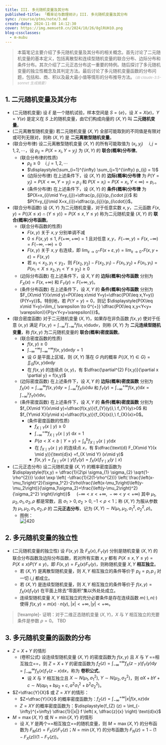 ```yaml
---
title: III. 多元随机变量及其分布
published-title: 「概率论与数理统计」III. 多元随机变量及其分布
sync: /course/ptms/note/3.md
create-date: 2024-11-08 14:12:30
cover: https://img.memset0.cn/2024/10/26/8glRUH1O.png
blog-cssclasses:
  - m-mubu
---
```


> 本篇笔记主要介绍了多元随机变量及其分布的相关概念。首先讨论了二元随机变量的基本定义，包括离散型和连续型随机变量的联合分布、边际分布和条件分布。其次介绍了二元正态分布这一重要的特例。随后探讨了多元随机变量的独立性概念及其判定方法。最后讨论了多元随机变量函数的分布问题，包括和、商、积以及最大最小值等情形的分布推导方法。<small style="font-style: italic; opacity: 0.5">（由 claude-3.5-sonnet 生成摘要）</small>

<!-- more -->

## 1. 二元随机变量及其分布

- <span class="m-definition">(二元随机变量)</span> 设 $E$ 是一个随机试验，样本空间是 $S = \{e\}$，设 $X = X(e)$，$Y = Y(e)$ 是定义在 $S$ 上的随机变量，由它们构成向量的 $(X,Y)$ 叫 **二元随机变量**。
- <span class="m-definition">(二元离散型随机变量)</span> 若二元随机变量 $(X,Y)$ 全部可能取到的不同值是有限对或可列无限对，则称 $(X,Y)$ 是 **二元离散型随机变量**。
- <span class="m-definition">(联合分布律)</span> 设二元离散型随机变量 $(X,Y)$ 的所有可能取值为 $(x_{i},y_{j})\,\quad i,j=1,2,\cdots$，设 $p_{ij} = P(X=x_{i},Y=y_{j})$ 为 $(X,Y)$ 的 **联合(概率)分布律**。
  - <span class="m-proposition">(联合分布律的性质)</span>
    - $p_{ij} \geq 0\quad i,j=1,2,\cdots$
    - $\displaystyle{\sum_{i=1}^{\infty} \sum_{j=1}^{\infty} p_{ij} = 1}$
    - <span class="m-definition">(边际分布律)</span> 在上述条件下，设 $(X,Y)$ 的 **边际(概率)分布律** 为 $P(Y=y_{j})=P(X<\infty,Y=y_{j})=p_{\cdot j}$ 和 $P(X=x_{i})=P(X=x_{i},Y<\infty) = p_{i\cdot}$。
    - <span class="m-definition">(条件分布律)</span> 在上述条件下，设 $(X,Y)$ 的 **条件(概率)分布律** 为 $P(X=x_{i}\mid Y=y_{j})=\dfrac{p_{ij}}{p_{\cdot j}}$ 和 $P(Y=y_{j}\mid X=x_{i})=\dfrac{p_{ij}}{p_{i\cdot}}$。
- <span class="m-definition">(联合分布函数)</span> 设 $(X,Y)$ 为二元随机变量，对于任意实数 $x,y$，二元函数 $F(x,y)=P\{ (X\leq x) \cap (Y\leq y) \}=P(X\leq x,Y\leq y)$ 称为二元随机变量 $(X,Y)$ 的 **联合(概率)分布函数**。
  - <span class="m-proposition">(联合分布函数的性质)</span>
    - $F(x,y)$ 关于 $x,y$ 分别单调不减
    - $0\leq F(x,y)\leq 1,\ F(+\infty,+\infty)=1$ 且对任意 $x,y$，$F(-\infty,y)=F(x,-\infty)=F(-\infty,-\infty)=0$
    - $F(x,y)$ 关于 $x,y$ 右连续，即 $\displaystyle{\lim_{ \varepsilon \to 0^{+} } F(x+\varepsilon,y) = \lim_{ \varepsilon \to 0^{+} } F(x,y+\varepsilon)=F(x,y)}$
    - 若 $x_{1}<x_{2},y_{1}<y_{2}$，则 $F(x_{2},y_{2})-F(x_{2},y_{1})-F(x_{1},y_{2})+F(x_{1},y_{1})= P(x_{1}<X\leq x_{2},y_{1}<Y\leq y_{2}) \geq 0$
  - <span class="m-definition">(边际分布函数)</span> 在上述条件下，设 $X,Y$ 的 **边际(概率)分布函数** 分别为 $F_{X}(x) = F(x,+\infty)$ 和 $F_{Y}(y) = F(+\infty,y)$。
  - <span class="m-definition">(条件分布函数)</span> 在上述条件下，设 $X,Y$ 的 **条件(概率)分布函数** 分别为 $F_{X\mid Y}(x\mid y)=P(X\leq x\mid Y=y)=\dfrac{P(X\leq x,Y=y)}{P(Y=y)}$。特别地，若 $P(Y=y)=0$，则记 $\displaystyle{P(X\leq x\mid Y=y)=\lim_{ \varepsilon \to 0^{+}} \dfrac{P(X\leq x,y<Y<y+ \varepsilon)}{P(y<Y<y+\varepsilon)}}$。
- <span class="m-definition">(联合密度函数)</span> 对于二元随机变量 $(X,Y)$，如果存在非负函数 $f(x,y)$ 使对于任意 $(x,y)$ 满足 $\displaystyle{F(x,y)=\int_{-\infty}^{y}\int_{-\infty}^{x} f(u,v) \text{d}u\text{d}v}$，则称 $(X,Y)$ 为 **二元连续型随机变量**，称 $f(x,y)$ 为二元随机变量的 **联合(概率)密度函数**。
  - <span class="m-proposition">(联合密度函数的性质)</span>
    - $f(x,y) \geq 0$
    - $\displaystyle{\int_{-\infty}^{+\infty} \int_{-\infty}^{+\infty} f(x,y) \text{d} x \text{d}y = 1}$
    - 设 $G$ 是平面上区域，则 $(X,Y)$ 落在 $G$ 内的概率 $\displaystyle{P\{ (X,Y) \in G \} = \iint_{G} f(x,y) \text{d}x\text{d}y}$
    - 在 $f(x,y)$ 的连续点 $(x,y)$，有 $\dfrac{\partial^{2} F(x,y)}{\partial x \partial y} = f(x,y)$
  - <span class="m-definition">(边际密度函数)</span> 在上述条件下，设 $X,Y$ 的 **边际(概率)密度函数** 分别为 $\displaystyle{f_{X} (x) = \int_{-\infty}^{\infty} f(x,y) \text{d}y=\int_{-\infty}^{x} f_{X} (u) \text{d}u}$ 和 $f_{Y} (y) = \displaystyle{\int_{-\infty}^{+\infty} f(x,y) \text{d} x=\int_{-\infty}^{y} f_{Y} (v)\text{d}v}$。
  - <span class="m-definition">(条件密度函数)</span> 在上述条件下，设 $X,Y$ 的 **条件(概率)密度函数** 分别为 $f_{X\mid Y}(x\mid y)=\dfrac{f(x,y)}{f_{Y}(y)},\ f_{Y}(y)>0$ 和 $f_{Y\mid X}(y\mid x)=\dfrac{f(x,y)}{f_{X}(x)},\ f_{X}(x)>0$。
    - <span class="m-proposition">(条件密度函数的性质)</span>
      - $f_{X\mid Y} (x\mid y)\geq0$
      - $\displaystyle{\int_{-\infty}^{+\infty} f_{X\mid Y} (x \mid y) \text{ d}x = 1}$
      - $P\{a<X<b \mid Y=y\} = \displaystyle{ \int_{a}^{b} f_{X\mid Y} (x\mid y)\text{d}x }$
      - 在 $f_{X \mid Y} (x\mid y)$ 的连续点 $x$，有 $\dfrac{\text{d} F_{X\mid Y}(x \mid y)}{\text{d}x} =f_{X \mid Y} (x\mid y)$
      - $f(x,y) = f_{X\mid Y}(x \mid y) f_{Y} (y) = f_{X}(x) f_{Y\mid X} (y \mid x)$
- <span class="m-definition">(二元正态分布)</span> 设二元随机变量 $(X,Y)$ 的概率密度函数为 $\displaystyle{f(x,y) = \dfrac{1}{2\pi \sigma_{1} \sigma_{2} \sqrt{1-\rho^{2}}} \cdot \exp \left( -\dfrac{1}{2(1-\rho^{2})}  \left( \frac{\left(x-\mu_1\right)^2}{\sigma_1^2}-2\rho\frac{\left(x-\mu_1\right)\left(y-\mu_2\right)}{\sigma_1\sigma_2}+\frac{\left(y-\mu_2\right)^2}{\sigma_2^2} \right)\right)}$ $\quad (-\infty<x<+\infty,\ -\infty<y<+\infty)$ 其中 $\mu_{1},\mu_{2},\sigma_{1},\sigma_{2},\rho$ 都是常数，且 $\sigma_{1}>0,\sigma_{2}>0,-1<\rho<1$；称 $(X,Y)$ 为服从参数为 $\mu_{1},\mu_{2},\sigma_{1},\sigma_{2},\rho$ 的 **二元正态分布**，记为 $(X,Y) \sim N(\mu_{1},\mu_{2},\sigma_{1}^{2},\sigma_{2}^{2},\rho )$。
  - 图例：  
     ![|420](https://img.memset0.cn/2024/12/04/92IynnLw.png)

## 2. 多元随机变量的独立性

- <span class="m-definition">(二元随机变量的独立性)</span> 设 $F(x,y)$ 及 $F_{X}(x),F_{Y}(y)$ 分别是随机变量 $(X,Y)$ 的联合分布函数及边际分布函数，若对所有实数 $x,y$ 都有 $P(X\leq x,Y\leq y)=P(X\leq x)P(Y\leq y)$，即 $F(x,y)=F_{X}(x)F_{Y}(y)$，则称随机变量 $X,Y$ **相互独立**。
  - 若 $(X,Y)$ 是离散型随机变量，则 $X,Y$ 相互独立的条件等价于 $p_{ij}=p_{i\cdot}p_{\cdot j}$ 对一切 $i,j$ 都成立。
  - 若 $(X,Y)$ 是连续型随机变量，则 $X,Y$ 相互独立的条件等价于 $f(x,y)=f_{X}(x)f_{Y}(y)$ 在平面上除去“零面积”集以外处处成立。
  - <span class="m-theorem"></span> 连续型随机变量 $X,Y$ 相互独立的充分必要条件是存在连续函数 $m(\cdot),n(\cdot)$ 使得 $f(x,y)=m(x)\cdot n(y),\ |x|<+\infty,|y|<+\infty$。

> [!example]- 证明：对于二维正态随机变量 $(X,Y)$，$X$ 与 $Y$ 相互独立的充要条件是参数 $\rho=0$。
> TBD

## 3. 多元随机变量的函数的分布

- $Z=X+Y$ 的情形
  - <span class="m-definition">(卷积公式)</span> 设连续型随机变量 $(X,Y)$ 的密度函数为 $f(x,y)$ 且 $X$ 与 $Y$ ==相互独立==，则 $Z=X+Y$ 的密度函数为 $\displaystyle{f_{Z}(z)=\int_{-\infty}^{+\infty} f_{X}(z-y)f_{Y}(y) \text{d}y=\int_{-\infty}^{\infty} f_{X}(x)f_{Y}(z-x)\text{d}x}$，称为 **卷积公式**。
    - <span class="m-corollary"></span> 设 $X$ 与 $Y$ 相互独立且 $X \sim N(\mu_{1},\sigma_{1}^{2}),\ Y\sim N(\mu_{2},\sigma_{2}^{2})$，则 $aX+bY+c\sim N(a\mu_{1}+b\mu_{2}+c,a^{2}\sigma_{1}^{2}+b^{2}\sigma_{2}^{2})$。
- $Z=\dfrac{Y}{X}$ 或 $Z=XY$ 的情形：
  - $Z=\dfrac{Y}{X}$ 的概率密度函数为：$\displaystyle{f_{Z}(z)=\int_{-\infty}^{+\infty} |x| f(x,xz)\text{d}x}$
  - $Z=XY$ 的概率密度函数为：$\displaystyle{f_{Z} (z) = \int_{-\infty}^{+\infty} \dfrac{1}{|x|} f \left( x, \dfrac{z}{x} \right) \text{d}x}$
- $M=\max \{ X,Y \}$ 或 $N=\min \{ X,Y \}$ 的情形
  - 设 $X,Y$ 是两个==相互独立==的随机变量，则 $M=\max \{ X,Y\}$ 的分布函数为 $F_{M}(z) = F_{X}(z)F_{Y}(z)$；$N=\min \{ X,Y \}$ 的分布函数为 $F_{N}(z)=1-(1-F_{X}(z))(1-F_{Y}(z))$。

